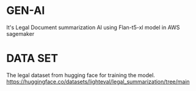 # GEN-AI
It's Legal Document summarization AI using Flan-t5-xl model in AWS sagemaker

# DATA SET
The legal dataset from hugging face for training the model.
https://huggingface.co/datasets/lighteval/legal_summarization/tree/main


